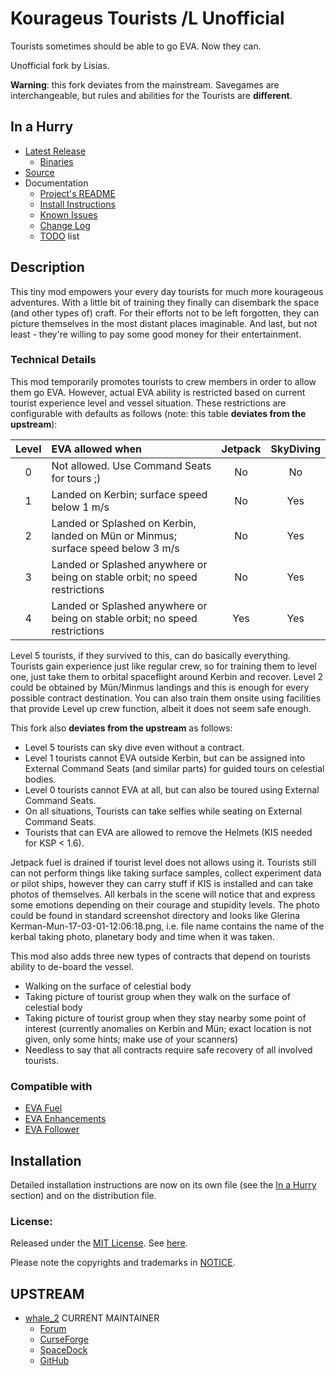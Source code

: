 # Kourageus Tourists /L Unofficial

Tourists sometimes should be able to go EVA. Now they can.

Unofficial fork by Lisias.

**Warning**: this fork deviates from the mainstream. Savegames are interchangeable, but rules and abilities for the Tourists are **different**.


## In a Hurry

* [Latest Release](https://github.com/net-lisias-kspu/KourageusTourists/releases)
	+ [Binaries](https://github.com/net-lisias-kspu/KourageusTourists/tree/Archive)
* [Source](https://github.com/net-lisias-kspu/KourageusTourists)
* Documentation
	+ [Project's README](https://github.com/net-lisias-kspu/KourageusTourists/blob/master/README.md)
	+ [Install Instructions](https://github.com/net-lisias-kspu/KourageusTourists/blob/master/INSTALL.md)
	+ [Known Issues](https://github.com/net-lisias-kspu/KourageusTourists/blob/master/KNOWN_ISSUES.md)
	+ [Change Log](./CHANGE_LOG.md)
	+ [TODO](./TODO.md) list


## Description

This tiny mod empowers your every day tourists for much more kourageous adventures. With a little bit of training they finally can disembark the space (and other types of) craft. For their efforts not to be left forgotten, they can picture themselves in the most distant places imaginable. And last, but not least - they're willing to pay some good money for their entertainment.

### Technical Details

This mod temporarily promotes tourists to crew members in order to allow them go EVA. However, actual EVA ability is restricted based on current tourist experience level and vessel situation. These restrictions are configurable with defaults as follows (note: this table **deviates from the upstream**):

| Level | EVA allowed when	 | Jetpack  | SkyDiving |
|:-----:|:------------------|:--------:|:--------: |    
| 0     | Not allowed. Use Command Seats for tours ;) | No | No
| 1     | Landed on Kerbin; surface speed below 1 m/s | No | Yes
| 2     | Landed or Splashed on Kerbin, landed on Mün or Minmus; surface speed below 3 m/s | No | Yes
| 3     | Landed or Splashed anywhere or being on stable orbit; no speed restrictions | No | Yes
| 4     | Landed or Splashed anywhere or being on stable orbit; no speed restrictions | Yes | Yes

Level 5 tourists, if they survived to this, can do basically everything. Tourists gain experience just like regular crew, so for training them to level one, just take them to orbital spaceflight around Kerbin and recover. Level 2 could be obtained by Mün/Minmus landings and this is enough for every possible contract destination. You can also train them onsite using facilities that provide Level up crew function, albeit it does not seem safe enough.

This fork also **deviates from the upstream** as follows:

* Level 5 tourists can sky dive even without a contract.
* Level 1 tourists cannot EVA outside Kerbin, but can be assigned into External Command Seats (and similar parts) for guided tours on celestial bodies.
* Level 0 tourists cannot EVA at all, but can also be toured using External Command Seats.
* On all situations, Tourists can take selfies while seating on External Command Seats.
* Tourists that can EVA are allowed to remove the Helmets (KIS needed for KSP \< 1.6).

Jetpack fuel is drained if tourist level does not allows using it. Tourists still can not perform things like taking surface samples, collect experiment data or pilot ships, however they can carry stuff if KIS is installed and can take photos of themselves. All kerbals in the scene will notice that and express some emotions depending on their courage and stupidity levels. The photo could be found in standard screenshot directory and looks like Glerina Kerman-Mun-17-03-01-12:06:18.png, i.e. file name contains the name of the kerbal taking photo, planetary body and time when it was taken.  

This mod also adds three new types of contracts that depend on tourists ability to de-board the vessel. 

* Walking on the surface of celestial body
* Taking picture of tourist group when they walk on the surface of celestial body
* Taking picture of tourist group when they stay nearby some point of interest (currently anomalies on Kerbin and Mün; exact location is not given, only some hints; make use of your scanners)
* Needless to say that all contracts require safe recovery of all involved tourists.


### Compatible with

* [EVA Fuel](https://github.com/net-lisias-kspu/EvaFuel)
* [EVA Enhancements](https://github.com/net-lisias-kspu/EvaEnhancements)
* [EVA Follower](https://github.com/net-lisias-kspu/EvaFollower)


## Installation

Detailed installation instructions are now on its own file (see the [In a Hurry](#in-a-hurry) section) and on the distribution file.

### License:

Released under the [MIT License](https://opensource.org/licenses/MIT). See [here](./LICENSE).

Please note the copyrights and trademarks in [NOTICE](./NOTICE).


## UPSTREAM

* [whale_2](https://forum.kerbalspaceprogram.com/index.php?/profile/167015-whale_2/) CURRENT MAINTAINER
	+ [Forum](https://forum.kerbalspaceprogram.com/index.php?/topic/167120-*)
	+ [CurseForge](https://www.curseforge.com/kerbal/ksp-mods/kourageous-tourists)
	+ [SpaceDock](https://spacedock.info/mod/1613/Kourageous%20Tourists)
	+ [GitHub](https://github.com/whale2/KourageousTourists)
